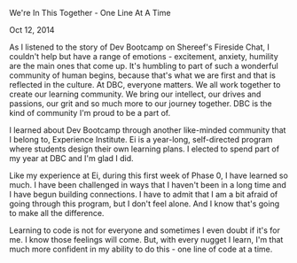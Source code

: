 
We're In This Together - One Line At A Time

Oct 12, 2014

As I listened to the story of Dev Bootcamp on Shereef's Fireside Chat, I couldn't help but have a range of emotions - excitement, anxiety, humility are the main ones that come up.  It's humbling to part of such a wonderful community of human begins, because that's what we are first and that is reflected in the culture.  At DBC, everyone matters.  We all work together to create our learning community.  We bring our intellect, our drives and passions, our grit and so much more to our journey together.  DBC is the kind of community I'm proud to be a part of.

I learned about Dev Bootcamp through another like-minded community that I belong to, Experience Institute.  Ei is a year-long, self-directed program where students design their own learning plans.  I elected to spend part of my year at DBC and I'm glad I did.

Like my experience at Ei, during this first week of Phase 0, I have learned so much.  I have been challenged in ways that I haven't been in a long time and I have begun building connections.  I have to admit that I am a bit afraid of going through this program, but I don't feel alone.  And I know that's going to make all the difference.

Learning to code is not for everyone and sometimes I even doubt if it's for me.  I know those feelings will come.  But, with every nugget I learn, I'm that much more confident in my ability to do this - one line of code at a time.

  



